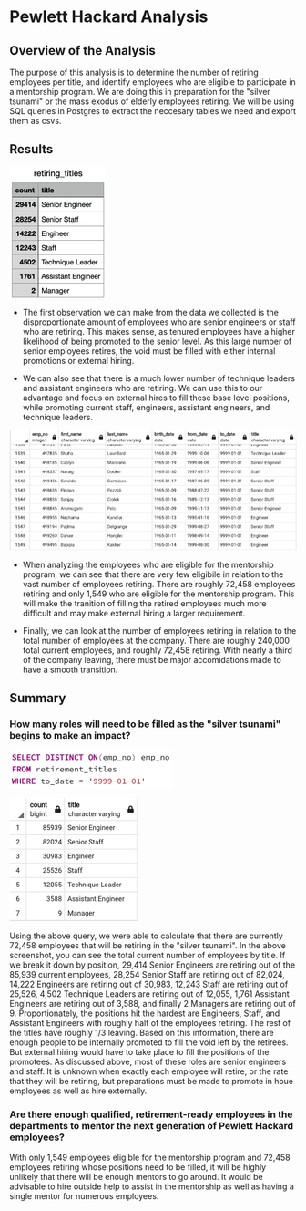 # Pewlett Hackard Analysis

## Overview of the Analysis

The purpose of this analysis is to determine the number of retiring employees per title, and identify employees who are eligible to participate in a mentorship program. We are doing this in preparation for the "silver tsunami" or the mass exodus of elderly employees retiring. We will be using SQL queries in Postgres to extract the neccesary tables we need and export them as csvs.

## Results

![Retiring Titles](Resources/retiring_titles.png)

- The first observation we can make from the data we collected is the disproportionate amount of employees who are senior engineers or staff who are retiring. This makes sense, as tenured employees have a higher likelihood of being promoted to the senior level. As this large number of senior employees retires, the void must be filled with either internal promotions or external hiring.

- We can also see that there is a much lower number of technique leaders and assistant engineers who are retiring. We can use this to our advantage and focus on external hires to fill these base level positions, while promoting current staff, engineers, assistant engineers, and technique leaders.

![Mentorship Eligibility](Resources/mentorship_eligibility.png)

- When analyzing the employees who are eligible for the mentorship program, we can see that there are very few eligibile in relation to the vast number of employees retiring. There are roughly 72,458 employees retiring and only 1,549 who are eligible for the mentorship program. This will make the tranition of filling the retired employees much more difficult and may make external hiring a larger requirement.

- Finally, we can look at the number of employees retiring in relation to the total number of employees at the company. There are roughly 240,000 total current employees, and roughly 72,458 retiring. With nearly a third of the company leaving, there must be major accomidations made to have a smooth transition.

## Summary

### How many roles will need to be filled as the "silver tsunami" begins to make an impact?

![Total Retirement](Resources/total_retirement.png)

![Current Employees Title Count](Resources/current_emp_titles.png)

Using the above query, we were able to calculate that there are currently 72,458 employees that will be retiring in the "silver tsunami". In the above screenshot, you can see the total current number of employees by title. If we break it down by position, 29,414 Senior Engineers are retiring out of the 85,939 current employees, 28,254 Senior Staff are retiring out of 82,024, 14,222 Engineers are retiring out of 30,983, 12,243 Staff are retiring out of 25,526, 4,502 Technique Leaders are retiring out of 12,055, 1,761 Assistant Engineers are retiring out of 3,588, and finally 2 Managers are retiring out of 9. Proportionately, the positions hit the hardest are Engineers, Staff, and Assistant Engineers with roughly half of the employees retiring. The rest of the titles have roughly 1/3 leaving. Based on this information, there are enough people to be internally promoted to fill the void left by the retirees. But external hiring would have to take place to fill the positions of the promotees. As discussed above, most of these roles are senior engineers and staff. It is unknown when exactly each employee will retire, or the rate that they will be retiring, but preparations must be made to promote in houe employees as well as hire externally.


### Are there enough qualified, retirement-ready employees in the departments to mentor the next generation of Pewlett Hackard employees?

With only 1,549 employees eligible for the mentorship program and 72,458 employees retiring whose positions need to be filled, it will be highly unlikely that there will be enough mentors to go around. It would be advisable to hire outside help to assist in the mentorship as well as having a single mentor for numerous employees.
